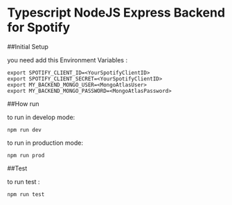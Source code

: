 # Typescript NodeJS Express Backend for Spotify

##Initial Setup

you need add this Environment Variables :

```
export SPOTIFY_CLIENT_ID=<YourSpotifyClientID>
export SPOTIFY_CLIENT_SECRET=<YourSpotifyClientID>
export MY_BACKEND_MONGO_USER=<MongoAtlasUser>
export MY_BACKEND_MONGO_PASSWORD=<MongoAtlasPassword>
```

##How run

to run in develop mode:

```
npm run dev
```

to run in production mode:

```
npm run prod
```

##Test

to run test :

```
npm run test
```